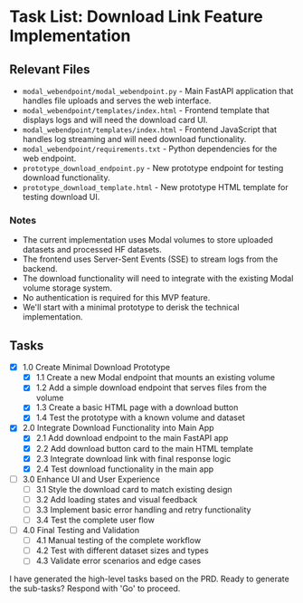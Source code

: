 # Task List: Download Link Feature Implementation

## Relevant Files

- `modal_webendpoint/modal_webendpoint.py` - Main FastAPI application that handles file uploads and serves the web interface.
- `modal_webendpoint/templates/index.html` - Frontend template that displays logs and will need the download card UI.
- `modal_webendpoint/templates/index.html` - Frontend JavaScript that handles log streaming and will need download functionality.
- `modal_webendpoint/requirements.txt` - Python dependencies for the web endpoint.
- `prototype_download_endpoint.py` - New prototype endpoint for testing download functionality.
- `prototype_download_template.html` - New prototype HTML template for testing download UI.

### Notes

- The current implementation uses Modal volumes to store uploaded datasets and processed HF datasets.
- The frontend uses Server-Sent Events (SSE) to stream logs from the backend.
- The download functionality will need to integrate with the existing Modal volume storage system.
- No authentication is required for this MVP feature.
- We'll start with a minimal prototype to derisk the technical implementation.

## Tasks

- [x] 1.0 Create Minimal Download Prototype
  - [x] 1.1 Create a new Modal endpoint that mounts an existing volume
  - [x] 1.2 Add a simple download endpoint that serves files from the volume
  - [x] 1.3 Create a basic HTML page with a download button
  - [x] 1.4 Test the prototype with a known volume and dataset
- [x] 2.0 Integrate Download Functionality into Main App
  - [x] 2.1 Add download endpoint to the main FastAPI app
  - [x] 2.2 Add download button card to the main HTML template
  - [x] 2.3 Integrate download link with final response logic
  - [x] 2.4 Test download functionality in the main app
- [ ] 3.0 Enhance UI and User Experience
  - [ ] 3.1 Style the download card to match existing design
  - [ ] 3.2 Add loading states and visual feedback
  - [ ] 3.3 Implement basic error handling and retry functionality
  - [ ] 3.4 Test the complete user flow
- [ ] 4.0 Final Testing and Validation
  - [ ] 4.1 Manual testing of the complete workflow
  - [ ] 4.2 Test with different dataset sizes and types
  - [ ] 4.3 Validate error scenarios and edge cases

I have generated the high-level tasks based on the PRD. Ready to generate the sub-tasks? Respond with 'Go' to proceed. 